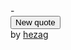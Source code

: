 <html>
  <div id="wrapper">
    <div id="quote-box">
      <div class="quote-text">
        <i class="fa fa-quote-left"> </i><span id="text"></span>
      </div>
      <div class="quote-author">
        - <span id="author"></span>
      </div>
      <div class="buttons">
        <a class="button" id="tweet-quote" title="Tweet this quote!" target="_blank">
          <i class="fa fa-twitter"></i>
        </a>
        <a class="button" id="tumblr-quote" title="Post this quote on tumblr!" target="_blank">
          <i class="fa fa-tumblr"></i>
        </a>
        <button class="button" id="new-quote">New quote</button>
      </div>
    </div>
    <div class="footer"> by <a href="https://codepen.io/hezag/">hezag</a></div>
  </div>
</html>
